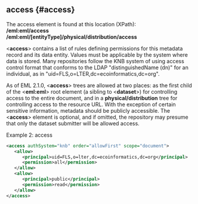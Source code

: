 ## access {#access}

The access element is found at this location (XPath):  
**/eml:eml/access**  
**/eml:eml/\[entityType\]/physical/distribution/access**

<**access**> contains a list of rules defining permissions for this
metadata record and its data entity. Values must be applicable by the
system where data is stored. Many repositories follow the KNB system of
using access control format that conforms to the LDAP "distinguishedName
(dn)" for an individual, as in
"uid=FLS,o=LTER,dc=ecoinformatics,dc=org".

As of EML 2.1.0, <**access**> trees are allowed at two places: as the
first child of the <**eml:eml**> root element (a sibling to
<**dataset**>) for controlling access to the entire document, and in a
**physical/distribution** tree for controlling access to the resource
URL. With the exception of certain sensitive information, metadata
should be publicly accessible. The <**access**> element is optional,
and if omitted, the repository may presume that only the dataset
submitter will be allowed access.


Example 2: access
```xml
<access authSystem="knb" order="allowFirst" scope="document">
   <allow>
      <principal>uid=FLS,o=lter,dc=ecoinformatics,dc=org</principal>
      <permission>all</permission>
   </allow>
   <allow>
      <principal>public</principal>
      <permission>read</permission>
   </allow>
</access>
```


